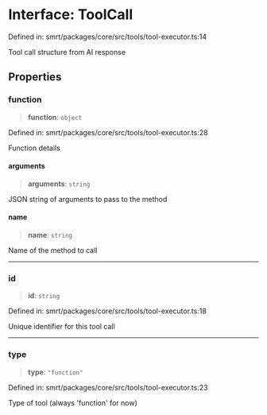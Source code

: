 # Interface: ToolCall

Defined in: smrt/packages/core/src/tools/tool-executor.ts:14

Tool call structure from AI response

## Properties

### function

> **function**: `object`

Defined in: smrt/packages/core/src/tools/tool-executor.ts:28

Function details

#### arguments

> **arguments**: `string`

JSON string of arguments to pass to the method

#### name

> **name**: `string`

Name of the method to call

***

### id

> **id**: `string`

Defined in: smrt/packages/core/src/tools/tool-executor.ts:18

Unique identifier for this tool call

***

### type

> **type**: `"function"`

Defined in: smrt/packages/core/src/tools/tool-executor.ts:23

Type of tool (always 'function' for now)
